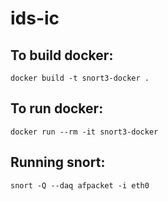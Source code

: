 # ids-ic

## To build docker:
```
docker build -t snort3-docker .
```
## To run docker:
```
docker run --rm -it snort3-docker  
```
## Running snort:
```
snort -Q --daq afpacket -i eth0
